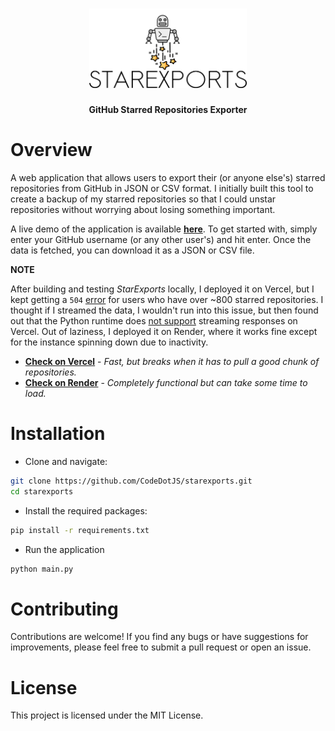 <h1 align="center"><img width="50%" src="media/starexports.png" alt=""></h1>
<p align="center"><b>GitHub Starred Repositories Exporter</b></p>


# Overview

A web application that allows users to export their (or anyone else's) starred repositories from GitHub in JSON or CSV format. I initially built this tool to create a backup of my starred repositories so that I could unstar repositories without worrying about losing something important.

A live demo of the application is available __[here](https://starexports.onrender.com/)__. To get started with, simply enter your GitHub username (or any other user's) and hit enter. Once the data is fetched, you can download it as a JSON or CSV file.

__NOTE__

After building and testing *StarExports* locally, I deployed it on Vercel, but I kept getting a `504` [error](https://vercel.com/guides/what-can-i-do-about-vercel-serverless-functions-timing-out) for users who have over ~800 starred repositories. I thought if I streamed the data, I wouldn't run into this issue, but then found out that the Python runtime does [not support](https://github.com/orgs/vercel/discussions/2756#discussioncomment-6104176) streaming responses on Vercel. Out of laziness, I deployed it on Render, where it works fine except for the instance spinning down due to inactivity.

- __[Check on Vercel](https://starexports.vercel.app)__ - *Fast, but breaks when it has to pull a good chunk of repositories.*
- __[Check on Render](https://starexports.onrender.com)__ - *Completely functional but can take some time to load.*

# Installation

- Clone and navigate:

```sh
git clone https://github.com/CodeDotJS/starexports.git
cd starexports
```

- Install the required packages:

```sh
pip install -r requirements.txt
```

- Run the application

```sh
python main.py
```

# Contributing
Contributions are welcome! If you find any bugs or have suggestions for improvements, please feel free to submit a pull request or open an issue.

# License
This project is licensed under the MIT License.
